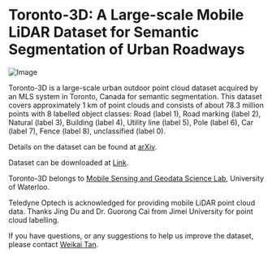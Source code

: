 # Toronto-3D: A Large-scale Mobile LiDAR Dataset for Semantic Segmentation of Urban Roadways

![Image](https://github.com/WeikaiTan/Toronto-3D/blob/master/Sample.png)

Toronto-3D is a large-scale urban outdoor point cloud dataset acquired by an MLS system in Toronto, Canada for semantic segmentation. This dataset covers approximately 1 km of point clouds and consists of about 78.3 million points with 8 labelled object classes: Road (label 1), Road marking (label 2), Natural (label 3), Building (label 4), Utility line (label 5), Pole (label 6), Car (label 7), Fence (label 8), unclassified (label 0).

Details on the dataset can be found at [arXiv](https://arxiv.org/abs/2003.08284).

Dataset can be downloaded at [Link](https://1drv.ms/u/s!Amlc6yZnF87psX6hKS8VOQllVvj4?e=yWhrYX).

Toronto-3D belongs to [Mobile Sensing and Geodata Science Lab](https://uwaterloo.ca/mobile-sensing/), University of Waterloo. 

Teledyne Optech is acknowledged for providing mobile LiDAR point cloud data. Thanks Jing Du and Dr. Guorong Cai from Jimei University for point cloud labelling.

If you have questions, or any suggestions to help us improve the dataset, please contact [Weikai Tan](mailto:weikai.tan@uwaterloo.ca).
